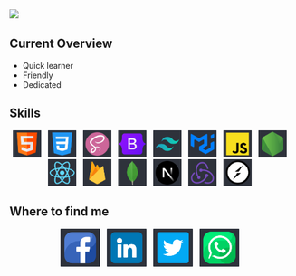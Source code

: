 <img src='./images/banner/banner.png'>

<h2>Current Overview</h2>

 <ul>
  <li>Quick learner</li> 
  <li>Friendly</li> 
  <li>Dedicated</li> 
</ul>

<h2>Skills</h2>

<p align="center">
      <img src='./images/HTML.png'  width="50px" style="padding-right: 8px;"   alt='html' title='HTML'>
      <img src="./images/css.png"  width="50px" alt='css' style="padding-right: 8px;"   title='CSS' />
      <img src="./images/sass.png"  width="50px"  style="padding-right: 8px;"  alt='sass' title='SASS'/>
      <img src="./images/bootstrap.png" width="50px"  style="padding-right: 8px;"   alt='bootstrap' title='BootStrap' />
      <img src="./images/tailwind.png" width="50px"  style="padding-right: 8px;"   alt='tailwind css' title='Tailwind CSS'/>
      <img src="./images/mui.png" width="50px"  style="padding-right: 8px;"   alt='material ui' title='Material UI' />
      <img src="./images/js.png"  width="50px"  style="padding-right: 8px;"  alt='js' title='JavaScript'/>
      <img src="./images/node.png" width="50px"  style="padding-right: 8px;"   alt='node js' title='Node JS'/>
      <img src="./images/react.png" width="50px"  style="padding-right: 8px;"   alt='react js' title='React JS' />
      <img src="./images/firebase.png" width="50px"  style="padding-right: 8px;"   alt='firebase' title='Firebase' />
      <img src="./images/mongo.png"  width="50px" style="padding-right: 8px;"   alt='mongodb' title='MongoDB'/>
      <img src="./images/nextjs.png"  width="50px" style="padding-right: 8px;"   alt='nextJs' title='NextJS'/>
      <img src="./images/redux.png"  width="50px" style="padding-right: 8px;"   alt='redux' title='Redux'/>
      <img src="./images/socketIo.png"  width="50px"  style="padding-right: 8px;"  alt='redux' title='SocketIO'/>
      
      
</p>

<h2>Where to find me</h2>
<div align="center">
<a href="https://www.facebook.com/rej0yanislam/"><img src="./images/banner/fb.png" style="padding-right: 8px;"   width="70px" alt="facebook"></a>
<a href="https://www.linkedin.com/in/rej0yanislam/"><img src="./images/banner/linkedin.png" style="padding-right: 8px;"  width="70px" alt="linkedIn"></a>
<a href="https://twitter.com/rej0yanislam"><img src="./images/banner/twitter.png" style="padding-right: 8px;display:inline;"  width="70px" alt="twitter"></a>
<span href="tel:+8801568816822" target="_blank" ><img src="./images/banner/whatsapp.png" style="padding-right: 8px;display:inline;" width="70px" alt="whatsApp" title="+8801568816822"></span>
</div>



</div>
